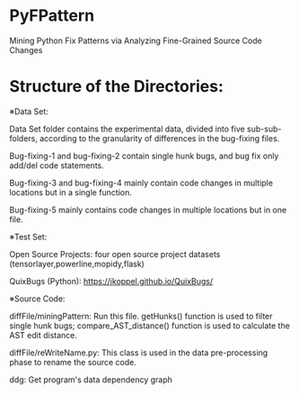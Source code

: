 # PyFPattern
Mining Python Fix Patterns via Analyzing Fine-Grained Source Code Changes

# Structure of the Directories: 

※Data Set: 

Data Set folder contains the experimental data, divided into five sub-sub-folders, according to the granularity of differences in the bug-fixing files. 

Bug-fixing-1 and bug-fixing-2 contain single hunk bugs, and bug fix only add/del code statements. 

Bug-fixing-3 and bug-fixing-4 mainly contain code changes in multiple locations but in a single function. 

Bug-fixing-5 mainly contains code changes in multiple locations but in one file. 

※Test Set:

Open Source Projects: four open source project datasets (tensorlayer,powerline,mopidy,flask)

QuixBugs (Python): https://jkoppel.github.io/QuixBugs/ 

※Source Code:

diffFile/miningPattern: Run this file. getHunks() function is used to filter single hunk bugs; compare_AST_distance() function is used to calculate the AST edit distance.

diffFile/reWriteName.py: This class is used in the data pre-processing phase to rename the source code.

ddg: Get program's data dependency graph
